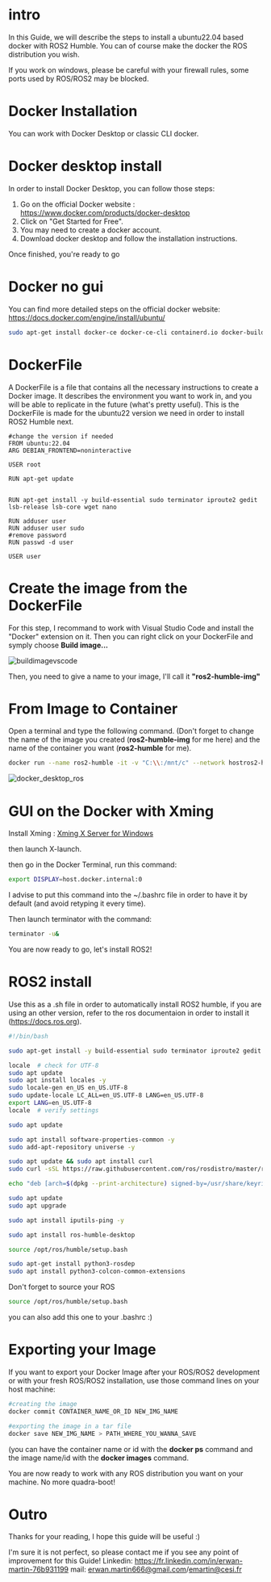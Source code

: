 # intro
In this Guide, we will describe the steps to install a ubuntu22.04 based docker with ROS2 Humble. You can of course make the docker the ROS distribution you wish.

If you work on windows, please be careful with your firewall rules, some ports used by ROS/ROS2 may be blocked.

# Docker Installation
You can work with Docker Desktop or classic CLI docker.
# Docker desktop install

In order to install Docker Desktop, you can follow those steps:

1. Go on the official Docker website : https://www.docker.com/products/docker-desktop
2. Click on "Get Started for Free".
3. You may need to create a docker account.
4. Download docker desktop and follow the installation instructions.


Once finished, you're ready to go

# Docker no gui

You can find more detailed steps on the official docker website: https://docs.docker.com/engine/install/ubuntu/

```bash
sudo apt-get install docker-ce docker-ce-cli containerd.io docker-buildx-plugin docker-compose-plugin
```



# DockerFile
A DockerFile is a file that contains all the necessary instructions to create a Docker image. It describes the environment you want to work in, and you will be able to replicate in the future (what's pretty useful). 
This is the DockerFile is made for the ubuntu22 version we need in order to install ROS2 Humble next.  

```docker
#change the version if needed
FROM ubuntu:22.04 
ARG DEBIAN_FRONTEND=noninteractive

USER root

RUN apt-get update
  

RUN apt-get install -y build-essential sudo terminator iproute2 gedit lsb-release lsb-core wget nano

RUN adduser user
RUN adduser user sudo
#remove password
RUN passwd -d user

USER user
```

# Create the image from the DockerFile

For this step, I recommand to work with Visual Studio Code and install the "Docker" extension on it.
Then you can right click on your DockerFile and symply choose **Build image...**  

![buildimagevscode](https://github.com/R1leMargoulin/Guides/assets/73824807/a42c6960-36a4-4f6d-a614-bbb57a9d5512)

Then, you need to give a name to your image, I'll call it **"ros2-humble-img"**

# From Image to Container
Open a terminal and type the following command. (Don't forget to change the name of the image you created (**ros2-humble-img** for me here) and the name of the container you want (**ros2-humble** for me).  

```Bash
docker run --name ros2-humble -it -v "C:\\:/mnt/c" --network hostros2-humble-img bash
```

![docker_desktop_ros](https://github.com/R1leMargoulin/Guides/assets/73824807/cdf9e2d2-364e-43ca-bb70-857d79d2f383)


# GUI on the Docker with Xming
Install Xming : [Xming X Server for Windows](https://sourceforge.net/projects/xming/)

then launch X-launch.

then go in the Docker Terminal, run this command:
```bash
export DISPLAY=host.docker.internal:0
```
I advise to put this command into the ~/.bashrc file in order to have it by default (and avoid retyping it every time).

Then launch terminator with the command:
```bash
terminator -u&
```

You are now ready to go, let's install ROS2!

# ROS2 install
Use this as a .sh file in order to automatically install ROS2 humble, if you are using an other version, refer to the ros documentaion in order to install it (https://docs.ros.org).
```bash
#!/bin/bash

sudo apt-get install -y build-essential sudo terminator iproute2 gedit lsb-release lsb-core wget nano

locale  # check for UTF-8
sudo apt update 
sudo apt install locales -y
sudo locale-gen en_US en_US.UTF-8
sudo update-locale LC_ALL=en_US.UTF-8 LANG=en_US.UTF-8
export LANG=en_US.UTF-8
locale  # verify settings

sudo apt update

sudo apt install software-properties-common -y
sudo add-apt-repository universe -y

sudo apt update && sudo apt install curl
sudo curl -sSL https://raw.githubusercontent.com/ros/rosdistro/master/ros.key -o /usr/share/keyrings/ros-archive-keyring.gpg

echo "deb [arch=$(dpkg --print-architecture) signed-by=/usr/share/keyrings/ros-archive-keyring.gpg] http://packages.ros.org/ros2/ubuntu $(. /etc/os-release && echo $UBUNTU_CODENAME) main" | sudo tee /etc/apt/sources.list.d/ros2.list > /dev/null

sudo apt update
sudo apt upgrade

sudo apt install iputils-ping -y

sudo apt install ros-humble-desktop

source /opt/ros/humble/setup.bash

sudo apt-get install python3-rosdep
sudo apt install python3-colcon-common-extensions
```

Don't forget to source your ROS
```bash
source /opt/ros/humble/setup.bash
```

you can also add this one to your .bashrc :)


# Exporting your Image
If you want to export your Docker Image after your ROS/ROS2 development or with your fresh ROS/ROS2 installation, use those command lines on your host machine:

```bash
#creating the image
docker commit CONTAINER_NAME_OR_ID NEW_IMG_NAME

#exporting the image in a tar file
docker save NEW_IMG_NAME > PATH_WHERE_YOU_WANNA_SAVE
```
(you can have the container name or id with the **docker ps** command and the image name/id with the **docker images** command.

You are now ready to work with any ROS distribution you want on your machine. No more quadra-boot!

# Outro
Thanks for your reading, I hope this guide will be useful :)

I'm sure it is not perfect, so please contact me if you see any point of improvement for this Guide!
Linkedin: https://fr.linkedin.com/in/erwan-martin-76b931199
mail: erwan.martin666@gmail.com/emartin@cesi.fr
